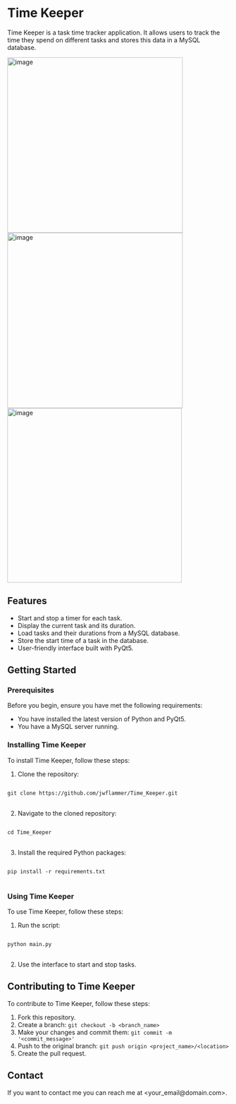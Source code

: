 <h1>Time Keeper</h1>

<p>Time Keeper is a task time tracker application. It allows users to track the time they spend on different tasks and stores this data in a MySQL database.</p>

<img width="398" alt="image" src="https://github.com/jwflammer/Time_Keeper/assets/23066085/def4d6a1-2886-4b1d-89fc-e4de1dcbb0b5">

<img width="398" alt="image" src="https://github.com/jwflammer/Time_Keeper/assets/23066085/ce878513-dade-4c97-aae4-d53ee06c45a4">

<img width="396" alt="image" src="https://github.com/jwflammer/Time_Keeper/assets/23066085/bba2285f-cacc-4362-a2e6-117eda7772f7">

<h2>Features</h2>

<ul>
  <li>Start and stop a timer for each task.</li>
  <li>Display the current task and its duration.</li>
  <li>Load tasks and their durations from a MySQL database.</li>
  <li>Store the start time of a task in the database.</li>
  <li>User-friendly interface built with PyQt5.</li>
</ul>

<h2>Getting Started</h2>

<h3>Prerequisites</h3>

<p>Before you begin, ensure you have met the following requirements:</p>

<ul>
  <li>You have installed the latest version of Python and PyQt5.</li>
  <li>You have a MySQL server running.</li>
</ul>

<h3>Installing Time Keeper</h3>

<p>To install Time Keeper, follow these steps:</p>

<ol>
  <li>Clone the repository:</li>
</ol>

<pre>
<code>
git clone https://github.com/jwflammer/Time_Keeper.git
</code>
</pre>

<ol start="2">
  <li>Navigate to the cloned repository:</li>
</ol>

<pre>
<code>
cd Time_Keeper
</code>
</pre>

<ol start="3">
  <li>Install the required Python packages:</li>
</ol>

<pre>
<code>
pip install -r requirements.txt
</code>
</pre>

<h3>Using Time Keeper</h3>

<p>To use Time Keeper, follow these steps:</p>

<ol>
  <li>Run the script:</li>
</ol>

<pre>
<code>
python main.py
</code>
</pre>

<ol start="2">
  <li>Use the interface to start and stop tasks.</li>
</ol>

<h2>Contributing to Time Keeper</h2>

<p>To contribute to Time Keeper, follow these steps:</p>

<ol>
  <li>Fork this repository.</li>
  <li>Create a branch: <code>git checkout -b &lt;branch_name&gt;</code></li>
  <li>Make your changes and commit them: <code>git commit -m '&lt;commit_message&gt;'</code></li>
  <li>Push to the original branch: <code>git push origin &lt;project_name&gt;/&lt;location&gt;</code></li>
  <li>Create the pull request.</li>
</ol>

<h2>Contact</h2>

<p>If you want to contact me you can reach me at &lt;your_email@domain.com&gt;.</p>
